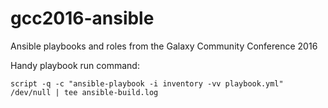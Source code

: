 # gcc2016-ansible
Ansible playbooks and roles from the Galaxy Community Conference 2016

Handy playbook run command:

```
script -q -c "ansible-playbook -i inventory -vv playbook.yml" /dev/null | tee ansible-build.log
```
